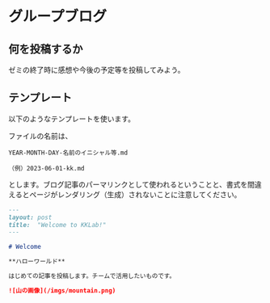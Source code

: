 # グループブログ

## 何を投稿するか

ゼミの終了時に感想や今後の予定等を投稿してみよう。

## テンプレート

以下のようなテンプレートを使います。

ファイルの名前は、

```
YEAR-MONTH-DAY-名前のイニシャル等.md

（例）2023-06-01-kk.md
```

とします。ブログ記事のパーマリンクとして使われるということと、書式を間違えるとページがレンダリング（生成）されないことに注意してください。

``` markdown
---
layout: post
title:  "Welcome to KKLab!"
---

# Welcome

**ハローワールド**

はじめての記事を投稿します。チームで活用したいものです。

![山の画像](/imgs/mountain.png)
```
